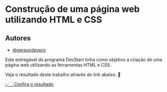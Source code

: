
# Construção de uma página web utilizando HTML e CSS


## Autores

- [@gersondevpro](https://www.github.com/gersondevpro)

Este entregável do programa DevStart tinha como
objetivo a criação de uma página web utilizando as
ferramentas HTML e CSS.

Veja o resultado deste trabalho através do link abaixo. 🚀

[👉🏻 Confira o resultado](https://gersondevpro.github.io/beacademy-devstart-frontend-myportfolio/)